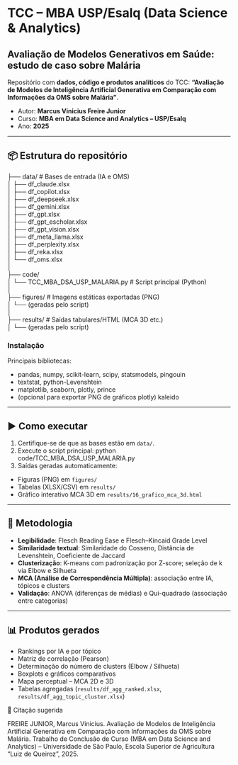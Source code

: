 # TCC – MBA USP/Esalq (Data Science & Analytics)
## Avaliação de Modelos Generativos em Saúde: estudo de caso sobre Malária

Repositório com **dados, código e produtos analíticos** do TCC:
**“Avaliação de Modelos de Inteligência Artificial Generativa em Comparação com Informações da OMS sobre Malária”**.

- Autor: **Marcus Vinicius Freire Junior**  
- Curso: **MBA em Data Science and Analytics – USP/Esalq**  
- Ano: **2025**

---

## 📦 Estrutura do repositório

├── data/ # Bases de entrada (IA e OMS)  
│ ├── df_claude.xlsx  
│ ├── df_copilot.xlsx  
│ ├── df_deepseek.xlsx  
│ ├── df_gemini.xlsx  
│ ├── df_gpt.xlsx  
│ ├── df_gpt_escholar.xlsx  
│ ├── df_gpt_vision.xlsx  
│ ├── df_meta_llama.xlsx  
│ ├── df_perplexity.xlsx  
│ ├── df_reka.xlsx  
│ └── df_oms.xlsx  
│  
├── code/  
│ └── TCC_MBA_DSA_USP_MALARIA.py # Script principal (Python)  
│  
├── figures/ # Imagens estáticas exportadas (PNG)  
│ └── (geradas pelo script)  
│  
├── results/ # Saídas tabulares/HTML (MCA 3D etc.)  
│ └── (geradas pelo script)  
  
### Instalação

Principais bibliotecas:
- pandas, numpy, scikit-learn, scipy, statsmodels, pingouin
- textstat, python-Levenshtein
- matplotlib, seaborn, plotly, prince
- (opcional para exportar PNG de gráficos plotly) kaleido

---

## ▶️ Como executar

1. Certifique-se de que as bases estão em `data/`.
2. Execute o script principal:
 python code/TCC_MBA_DSA_USP_MALARIA.py
3. Saídas geradas automaticamente:
- Figuras (PNG) em `figures/`
- Tabelas (XLSX/CSV) em `results/`
- Gráfico interativo MCA 3D em `results/16_grafico_mca_3d.html`

---

## 🧪 Metodologia

- **Legibilidade**: Flesch Reading Ease e Flesch–Kincaid Grade Level  
- **Similaridade textual**: Similaridade do Cosseno, Distância de Levenshtein, Coeficiente de Jaccard  
- **Clusterização**: K-means com padronização por Z-score; seleção de k via Elbow e Silhueta  
- **MCA (Análise de Correspondência Múltipla)**: associação entre IA, tópicos e clusters  
- **Validação**: ANOVA (diferenças de médias) e Qui-quadrado (associação entre categorias)  

---

## 📊 Produtos gerados

- Rankings por IA e por tópico  
- Matriz de correlação (Pearson)  
- Determinação do número de clusters (Elbow / Silhueta)  
- Boxplots e gráficos comparativos  
- Mapa perceptual – MCA 2D e 3D  
- Tabelas agregadas (`results/df_agg_ranked.xlsx`, `results/df_agg_topic_cluster.xlsx`) 

📑 Citação sugerida

FREIRE JUNIOR, Marcus Vinicius. Avaliação de Modelos de Inteligência Artificial Generativa em
Comparação com Informações da OMS sobre Malária. Trabalho de Conclusão de Curso (MBA em Data
Science and Analytics) – Universidade de São Paulo, Escola Superior de Agricultura “Luiz de Queiroz”,
2025.
